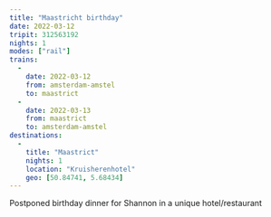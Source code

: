 ```yaml
---
title: "Maastricht birthday"
date: 2022-03-12
tripit: 312563192
nights: 1
modes: ["rail"]
trains:
  -
    date: 2022-03-12
    from: amsterdam-amstel
    to: maastrict
  -
    date: 2022-03-13
    from: maastrict
    to: amsterdam-amstel
destinations:
  -
    title: "Maastrict"
    nights: 1
    location: "Kruisherenhotel"
    geo: [50.84741, 5.68434]
---
```


Postponed birthday dinner for Shannon in a unique hotel/restaurant
